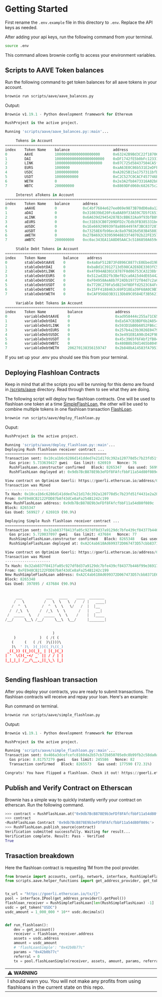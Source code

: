 # Getting Started

First rename the `.env.example` file in this directory to `.env`. Replace the API keys as needed.

After adding your api keys, run the following command from your terminal.

```bash
source .env
```

This command allows brownie config to access your environment variables.

## Scripts to AAVE Token balances

Run the following command to get token balances for all aave tokens in your account.

```bash
brownie run scripts/aave/aave_balances.py
```

Output:

```python
Brownie v1.19.1 - Python development framework for Ethereum

RushProject is the active project.

Running 'scripts/aave/aave_balances.py::main'...
                                                                                
     Tokens in Account   
====================================================================================================
index    Token Name    balance                    address                                       
0        AAVE          100000000000000000000      0x63242B9Bd3C22f18706d5c4E627B4735973f1f07    
1        DAI           10000000000000000000000    0xDF1742fE5b0bFc12331D8EAec6b478DfDbD31464    
2        LINK          1000000000000000000000     0x07C725d58437504CA5f814AE406e70E21C5e8e9e    
3        EURS          1000000                    0xaA63E0C86b531E2eDFE9F91F6436dF20C301963D    
4        USDC          10000000000                0xA2025B15a1757311bfD68cb14eaeFCc237AF5b43    
5        USDT          10000000000                0xC2C527C0CACF457746Bd31B2a698Fe89de2b6d49    
6        WETH          0                          0x2e3A2fb8473316A02b8A297B982498E661E1f6f5    
7        WBTC          200000000                  0x8869DFd060c682675c2A8aE5B21F2cF738A0E3CE    
                                                                                
     Interest aTokens in Account  
====================================================================================================
index    Token Name    balance      address                                       
0        aAAVE         0            0xC4bf7684e627ee069e9873B70dD0a8a1241bf72c    
1        aDAI          0            0x310839bE20Fc6a8A89f33A59C7D5fC651365068f    
2        aLINK         0            0x6A639d29454287B3cBB632Aa9f93bfB89E3fd18f    
3        aEURS         0            0xc31E63CB07209DFD2c7Edb3FB385331be2a17209    
4        aUSDC         0            0x1Ee669290939f8a8864497Af3BC83728715265FF    
5        aUSDT         0            0x73258E6fb96ecAc8a979826d503B45803a382d68    
6        aWETH         0            0x27B4692C93959048833f40702b22FE3578E77759    
7        aWBTC         200000000    0xc0ac343EA11A8D05AAC3c5186850A659dD40B81B    
                                                                                
     Stable Debt Tokens in Account  
====================================================================================================
index    Token Name        balance    address                                       
0        stableDebtAAVE    0          0x4a8aF512B73Fd896C8877cE0Ebed19b0a11B593C    
1        stableDebtDAI     0          0xbaBd1C3912713d598CA2E6DE3303fC59b19d0B0F    
2        stableDebtLINK    0          0x4f094AB301C8787F0d06753CA3238bfA9CFB9c91    
3        stableDebtEURS    0          0x512ad2D2fb3Bef82ca0A15d4dE6544246e2D32c7    
4        stableDebtUSDC    0          0xF04958AeA8b7F24Db19772f84d7c2aC801D9Cf8b    
5        stableDebtUSDT    0          0x7720C270Fa5d8234f0DFfd2523C64FdeB333Fa50    
6        stableDebtWBTC    0          0x15FF4188463c69FD18Ea39F68A0C9B730E23dE81    
7        stableDebtWETH    0          0xCAF956bD3B3113Db89C0584Ef3B562153faB87D5    
                                                                                
     Variable Debt Tokens in Account  
====================================================================================================
index    Token Name          balance               address                                       
0        variableDebtAAVE    0                     0xad958444c255a71C659f7c30e18AFafdE910EB5a    
1        variableDebtDAI     0                     0xEa5A7CB3BDF6b2A8541bd50aFF270453F1505A72    
2        variableDebtLINK    0                     0x593D1bB0b6052FB6c3423C42FA62275b3D95a943    
3        variableDebtEURS    0                     0x257b4a23b3026E04790c39fD3Edd7101E5F31192    
4        variableDebtUSDC    0                     0x3e491EB1A98cD42F9BBa388076Fd7a74B3470CA0    
5        variableDebtUSDT    0                     0x45c3965f6FAbf2fB04e3FE019853813B2B7cC3A3    
6        variableDebtWBTC    0                     0x480B8b39d1465b8049fbf03b8E0a072Ab7C9A422    
7        variableDebtWETH    206270138356159747    0x2b848bA14583fA79519Ee71E7038D0d1061cd0F1    

```

If you set up your .env you should see this from your terminal.

## Deploying Flashloan Contracts

Keep in mind that all the scripts you will be running for this demo are found in [/scripts/aave](./scripts/aave/) directory. Read through them to see what they are doing.

The following script will deploy two flashloan contracts. One will be used to flashloan one token at a time [SimpleFlashLoan](./contracts/rush/flashloan/RushSimpleFlashLoan.sol), the other will be used to combine multiple tokens in one flashloan transaction [FlashLoan](./contracts/rush/flashloan/RushFlashLoan.sol).

```bash
brownie run scripts/aave/deploy_flashloan.py
```

Ouput:

```python
RushProject is the active project.

Running 'scripts/aave/deploy_flashloan.py::main'...
Deploying Rush flashloan receiver contract ...
===============================================
Transaction sent: 0x10ca1b6c6286d141dded7e21d17dc392a120778d5c7b23fd51f4431e2a289c98
  Gas price: 5.733639427 gwei   Gas limit: 626919   Nonce: 76
  RushFlashLoan.constructor confirmed   Block: 8265347   Gas used: 569927 (90.91%)
  RushFlashLoan deployed at: 0x9db7BcB878E9b3eFDf8FAfcfbbF11a54d80f089c

View contract on Optimism Goerli: https://goerli.etherscan.io/address/0x9db7BcB878E9b3eFDf8FAfcfbbF11a54d80f089c
Transaction was Mined 
---------------------
Tx Hash: 0x10ca1b6c6286d141dded7e21d17dc392a120778d5c7b23fd51f4431e2a289c98
From: 0xFE948CB2122FDD87bAf43dCe8aFa254B1242c199
New RushFlashLoan address: 0x9db7BcB878E9b3eFDf8FAfcfbbF11a54d80f089c
Block: 8265347
Gas Used: 569927 / 626919 (90.9%)

Deploying Simple Rush flashloan receiver contract ...
===============================================
Transaction sent: 0x32ab837f8413fa05c927df8d37a9129dc7bfe439cf84377b446f99e3691767f2
  Gas price: 5.720037097 gwei   Gas limit: 437684   Nonce: 77
  RushSimpleFlashLoan.constructor confirmed   Block: 8265348   Gas used: 397895 (90.91%)
  RushSimpleFlashLoan deployed at: 0xA2C4ab618Ad699372D067473D57cbb8371E61Cb4

View contract on Optimism Goerli: https://goerli.etherscan.io/address/0xA2C4ab618Ad699372D067473D57cbb8371E61Cb4
Transaction was Mined 
---------------------
Tx Hash: 0x32ab837f8413fa05c927df8d37a9129dc7bfe439cf84377b446f99e3691767f2
From: 0xFE948CB2122FDD87bAf43dCe8aFa254B1242c199
New RushSimpleFlashLoan address: 0xA2C4ab618Ad699372D067473D57cbb8371E61Cb4
Block: 8265348
Gas Used: 397895 / 437684 (90.9%)

       
     ___           ___   ____    ____  _______ 
    /   \         /   \  \   \  /   / |   ____|
   /  ^  \       /  ^  \  \   \/   /  |  |__   
  /  /_\  \     /  /_\  \  \      /   |   __|  
 /  _____  \   /  _____  \  \    /    |  |____ 
/__/     \__\ /__/     \__\  \__/     |_______|
                                               
                
                      )     
    )           )  ( /( (   
   (     (   ( /(  )\()))\  
   )\  ' )\  )(_))((_)\((_) 
 _((_)) ((_)((_)_ | |(_)(_) 
| '  \()(_-</ _` || / / | | 
|_|_|_| /__/\__,_||_\_\ |_| 
                            
```

## Sending flashloan transaction

After you deploy your contracts, you are ready to submit transactions. The flashloan contracts will receive and repay your loan. Here's an example:

Run command on terminal.

```bash
brownie run scripts/aave/simple_flashloan.py
```

Output:

```python
Brownie v1.19.1 - Python development framework for Ethereum

RushProject is the active project.

Running 'scripts/aave/simple_flashloan.py::main'...
Transaction sent: 0x466a3dcefcefc8160da2b57cb72b850705e0c8b99fb2c58da0ac02e5770c368b
  Gas price: 8.81757279 gwei   Gas limit: 245586   Nonce: 82
  Transaction confirmed   Block: 8265573   Gas used: 177590 (72.31%)

Congrats! You have flipped a flashloan. Check it out! https://goerli.etherscan.io/tx/0x466a3dcefcefc8160da2b57cb72b850705e0c8b99fb2c58da0ac02e5770c368b
```

## Publish and Verify Contract on Etherscan

Brownie has a simple way to quickly instantly verify your contract on etherscan. Run the following command.

```python
>>> contract = RushFlashLoan.at("0x9db7BcB878E9b3eFDf8FAfcfbbF11a54d80f089c")
>>> contract
<RushFlashLoan Contract '0x9db7BcB878E9b3eFDf8FAfcfbbF11a54d80f089c'>
>>> RushFlashLoan.publish_source(contract)
Verification submitted successfully. Waiting for result...
Verification complete. Result: Pass - Verified
True
```

## Trasaction breakdown

Here the flashloan contract is requesting 1M from the pool provider.

```python
from brownie import accounts, config, network, interface, RushSimpleFlashLoan
from scripts.aave.helper_functions import get_address_provider, get_token, get_account


tx_url = "https://goerli.etherscan.io/tx/{}"
pool = interface.IPool(get_address_provider().getPool())
flashloan_receiver = RushSimpleFlashLoan[len(RushSimpleFlashLoan) -1]
usdc = get_token("USDC")
usdc_amount = 1_000_000 * 10** usdc.decimals()


def run_flashloan():
    dev = get_account()
    receiver = flashloan_receiver.address
    assets = usdc.address
    amount = usdc_amount
    # 'flashLoanSimple': "0x42b0b77c"
    params = "0x42b0b77c"
    referral = 0
    tx = pool.flashLoanSimple(receiver, assets, amount, params, referral, {"from": dev})
```

| :warning: WARNING   |
|:--------------------|
| I should warn you. You will not make any profits from using flashloans in the current state on this repo.
